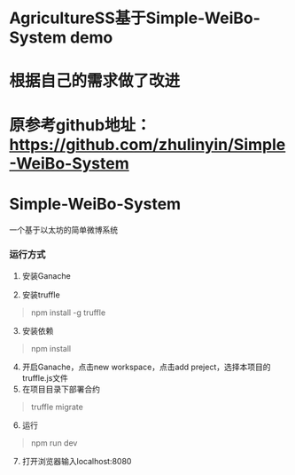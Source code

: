 # AgricultureSS基于Simple-WeiBo-System demo
# 根据自己的需求做了改进
# 原参考github地址：https://github.com/zhulinyin/Simple-WeiBo-System


# Simple-WeiBo-System
一个基于以太坊的简单微博系统

### 运行方式
1. 安装Ganache

2. 安装truffle
> npm install -g truffle
3. 安装依赖
> npm install
4. 开启Ganache，点击new workspace，点击add preject，选择本项目的truffle.js文件
5. 在项目目录下部署合约
> truffle migrate
6. 运行
> npm run dev
7. 打开浏览器输入localhost:8080




